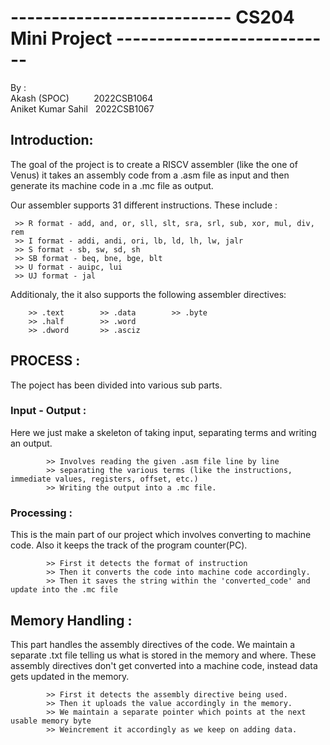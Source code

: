 # --------------------------- CS204 Mini Project ---------------------------

By :  <br>
Akash (SPOC) &nbsp;&nbsp;&nbsp;&nbsp;&nbsp;&nbsp;&nbsp;&nbsp;&nbsp;2022CSB1064 <br>
Aniket Kumar Sahil&nbsp;&nbsp;&nbsp;2022CSB1067

## Introduction:
The goal of the project is to create a RISCV assembler (like the one of Venus) 
it takes an assembly code from a .asm file as input and then generate its machine code in a .mc file as output.
  
  Our assembler supports 31 different instructions. These include :
   
     >> R format - add, and, or, sll, slt, sra, srl, sub, xor, mul, div, rem
     >> I format - addi, andi, ori, lb, ld, lh, lw, jalr
     >> S format - sb, sw, sd, sh
     >> SB format - beq, bne, bge, blt
     >> U format - auipc, lui
     >> UJ format - jal
     
  Additionaly, the it also supports the following assembler directives: 
                      
        >> .text        >> .data        >> .byte
        >> .half        >> .word
        >> .dword       >> .asciz

  ## PROCESS :
  The poject has been divided into various sub parts.
      
 ### Input - Output :
Here we just make a skeleton of taking input, separating terms and writing an output.

            >> Involves reading the given .asm file line by line
            >> separating the various terms (like the instructions, immediate values, registers, offset, etc.)
            >> Writing the output into a .mc file.

### Processing : 
            
  This is the main part of our project which involves converting to machine code. Also it keeps the track of the program counter(PC). 
  
            >> First it detects the format of instruction
            >> Then it converts the code into machine code accordingly.
            >> Then it saves the string within the 'converted_code' and update into the .mc file

## Memory Handling : 
  This part handles the assembly directives of the code. We maintain a separate .txt file telling us what is stored in the memory and where.
  These assembly directives don't get converted into a machine code, instead data gets updated in the memory.

            >> First it detects the assembly directive being used.
            >> Then it uploads the value accordingly in the memory.
            >> We maintain a separate pointer which points at the next usable memory byte
            >> Weincrement it accordingly as we keep on adding data.
            
